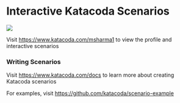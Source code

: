 # Interactive Katacoda Scenarios

[![](http://shields.katacoda.com/katacoda/msharma1/count.svg)](https://www.katacoda.com/msharma1 "Get your profile on Katacoda.com")

Visit https://www.katacoda.com/msharma1 to view the profile and interactive scenarios

### Writing Scenarios
Visit https://www.katacoda.com/docs to learn more about creating Katacoda scenarios

For examples, visit https://github.com/katacoda/scenario-example
